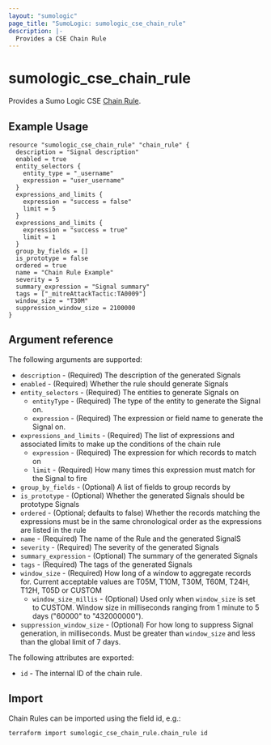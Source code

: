```yaml
---
layout: "sumologic"
page_title: "SumoLogic: sumologic_cse_chain_rule"
description: |-
  Provides a CSE Chain Rule
---
```


# sumologic_cse_chain_rule
Provides a Sumo Logic CSE [Chain Rule](https://help.sumologic.com/Cloud_SIEM_Enterprise/CSE_Rules/07_Write_a_Chain_Rule).

## Example Usage
```hcl
resource "sumologic_cse_chain_rule" "chain_rule" {
  description = "Signal description"
  enabled = true
  entity_selectors {
    entity_type = "_username"
    expression = "user_username"
  }
  expressions_and_limits {
    expression = "success = false"
    limit = 5
  }
  expressions_and_limits {
    expression = "success = true"
    limit = 1
  }
  group_by_fields = []
  is_prototype = false
  ordered = true
  name = "Chain Rule Example"
  severity = 5
  summary_expression = "Signal summary"
  tags = ["_mitreAttackTactic:TA0009"]
  window_size = "T30M"
  suppression_window_size = 2100000
}
```

## Argument reference

The following arguments are supported:

- `description` - (Required) The description of the generated Signals
- `enabled` - (Required) Whether the rule should generate Signals
- `entity_selectors` - (Required) The entities to generate Signals on
  + `entityType` - (Required) The type of the entity to generate the Signal on.
  + `expression` - (Required) The expression or field name to generate the Signal on.
- `expressions_and_limits` - (Required) The list of expressions and associated limits to make up the conditions of the chain rule
  + `expression` - (Required) The expression for which records to match on
  + `limit` - (Required) How many times this expression must match for the Signal to fire
- `group_by_fields` - (Optional) A list of fields to group records by
- `is_prototype` - (Optional) Whether the generated Signals should be prototype Signals
- `ordered` - (Optional; defaults to false) Whether the records matching the expressions must be in the same chronological order as the expressions are listed in the rule
- `name` - (Required) The name of the Rule and the generated SignalS
- `severity` - (Required) The severity of the generated Signals
- `summary_expression` - (Optional) The summary of the generated Signals
- `tags` - (Required) The tags of the generated Signals
- `window_size` - (Required) How long of a window to aggregate records for. Current acceptable values are T05M, T10M, T30M, T60M, T24H, T12H, T05D or CUSTOM
  + `window_size_millis` - (Optional) Used only when `window_size` is set to CUSTOM. Window size in milliseconds ranging from 1 minute to 5 days ("60000" to "432000000").
- `suppression_window_size` - (Optional) For how long to suppress Signal generation, in milliseconds. Must be greater than `window_size` and less than the global limit of 7 days.

The following attributes are exported:

- `id` - The internal ID of the chain rule.

## Import

Chain Rules can be imported using the field id, e.g.:
```hcl
terraform import sumologic_cse_chain_rule.chain_rule id
```